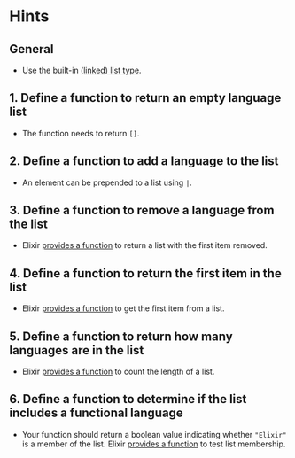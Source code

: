 # Hints

## General

- Use the built-in [(linked) list type][list].

## 1. Define a function to return an empty language list

- The function needs to return `[]`.

## 2. Define a function to add a language to the list

- An element can be prepended to a list using `|`.

## 3. Define a function to remove a language from the list

- Elixir [provides a function][tl] to return a list with the first item removed.

## 4. Define a function to return the first item in the list

- Elixir [provides a function][hd] to get the first item from a list.

## 5. Define a function to return how many languages are in the list

- Elixir [provides a function][length] to count the length of a list.

## 6. Define a function to determine if the list includes a functional language

- Your function should return a boolean value indicating whether `"Elixir"` is a member of the list. Elixir [provides a function][in] to test list membership.

[list]: https://hexdocs.pm/elixir/lists-and-tuples.html#linked-lists
[hd]: https://hexdocs.pm/elixir/Kernel.html#hd/1
[tl]: https://hexdocs.pm/elixir/Kernel.html#tl/1
[length]: https://hexdocs.pm/elixir/Kernel.html#length/1
[in]: https://hexdocs.pm/elixir/Kernel.html#in/2